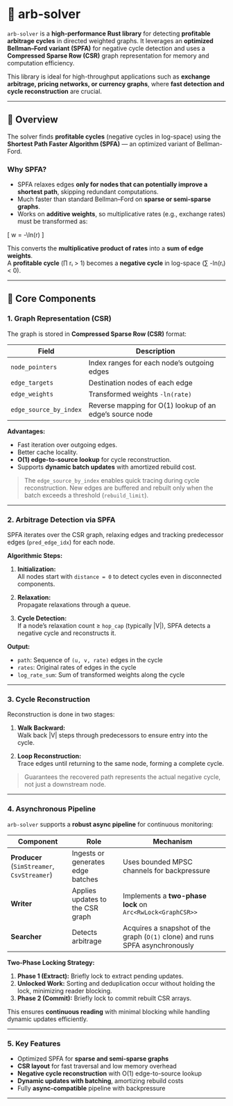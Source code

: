 # 🧮 arb-solver

`arb-solver` is a **high-performance Rust library** for detecting **profitable arbitrage cycles** in directed weighted graphs. It leverages an **optimized Bellman–Ford variant (SPFA)** for negative cycle detection and uses a **Compressed Sparse Row (CSR)** graph representation for memory and computation efficiency.

This library is ideal for high-throughput applications such as **exchange arbitrage, pricing networks, or currency graphs**, where **fast detection and cycle reconstruction** are crucial.

---

## 🚀 Overview

The solver finds **profitable cycles** (negative cycles in log-space) using the **Shortest Path Faster Algorithm (SPFA)** — an optimized variant of Bellman-Ford.

### Why SPFA?

- SPFA relaxes edges **only for nodes that can potentially improve a shortest path**, skipping redundant computations.
- Much faster than standard Bellman–Ford on **sparse or semi-sparse graphs**.
- Works on **additive weights**, so multiplicative rates (e.g., exchange rates) must be transformed as:

\[
w = -\ln(r)
\]

This converts the **multiplicative product of rates** into a **sum of edge weights**.  
A **profitable cycle** (∏ rᵢ > 1) becomes a **negative cycle** in log-space (∑ -ln(rᵢ) < 0).

---

## 🧠 Core Components

### 1. Graph Representation (CSR)

The graph is stored in **Compressed Sparse Row (CSR)** format:

| Field | Description |
|-------|-------------|
| `node_pointers` | Index ranges for each node’s outgoing edges |
| `edge_targets` | Destination nodes of each edge |
| `edge_weights` | Transformed weights `-ln(rate)` |
| `edge_source_by_index` | Reverse mapping for O(1) lookup of an edge’s source node |

**Advantages:**

- Fast iteration over outgoing edges.
- Better cache locality.
- **O(1) edge-to-source lookup** for cycle reconstruction.
- Supports **dynamic batch updates** with amortized rebuild cost.

> The `edge_source_by_index` enables quick tracing during cycle reconstruction. New edges are buffered and rebuilt only when the batch exceeds a threshold (`rebuild_limit`).

---

### 2. Arbitrage Detection via SPFA

SPFA iterates over the CSR graph, relaxing edges and tracking predecessor edges (`pred_edge_idx`) for each node.  

**Algorithmic Steps:**

1. **Initialization:**  
   All nodes start with `distance = 0` to detect cycles even in disconnected components.

2. **Relaxation:**  
   Propagate relaxations through a queue.

3. **Cycle Detection:**  
   If a node’s relaxation count ≥ `hop_cap` (typically |V|), SPFA detects a negative cycle and reconstructs it.

**Output:**  

- `path`: Sequence of `(u, v, rate)` edges in the cycle  
- `rates`: Original rates of edges in the cycle  
- `log_rate_sum`: Sum of transformed weights along the cycle

---

### 3. Cycle Reconstruction

Reconstruction is done in two stages:

1. **Walk Backward:**  
   Walk back |V| steps through predecessors to ensure entry into the cycle.

2. **Loop Reconstruction:**  
   Trace edges until returning to the same node, forming a complete cycle.

> Guarantees the recovered path represents the actual negative cycle, not just a downstream node.

---

### 4. Asynchronous Pipeline

`arb-solver` supports a **robust async pipeline** for continuous monitoring:

| Component | Role | Mechanism |
|-----------|------|-----------|
| **Producer** (`SimStreamer`, `CsvStreamer`) | Ingests or generates edge batches | Uses bounded MPSC channels for backpressure |
| **Writer** | Applies updates to the CSR graph | Implements a **two-phase lock** on `Arc<RwLock<GraphCSR>>` |
| **Searcher** | Detects arbitrage | Acquires a snapshot of the graph (`O(1)` clone) and runs SPFA asynchronously |

**Two-Phase Locking Strategy:**

1. **Phase 1 (Extract):** Briefly lock to extract pending updates.  
2. **Unlocked Work:** Sorting and deduplication occur without holding the lock, minimizing reader blocking.  
3. **Phase 2 (Commit):** Briefly lock to commit rebuilt CSR arrays.

This ensures **continuous reading** with minimal blocking while handling dynamic updates efficiently.

---

### 5. Key Features

- Optimized SPFA for **sparse and semi-sparse graphs**
- **CSR layout** for fast traversal and low memory overhead
- **Negative cycle reconstruction** with O(1) edge-to-source lookup
- **Dynamic updates with batching**, amortizing rebuild costs
- Fully **async-compatible** pipeline with backpressure
---
